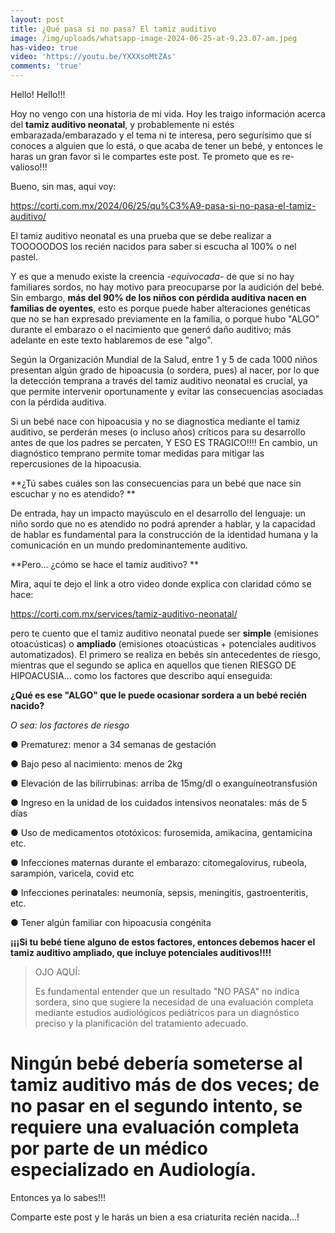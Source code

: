 ```yaml
---
layout: post
title: ¿Qué pasa si no pasa? El tamiz auditivo
image: /img/uploads/whatsapp-image-2024-06-25-at-9.23.07-am.jpeg
has-video: true
video: 'https://youtu.be/YXXXsoMtZAs'
comments: 'true'
---
```

Hello! Hello!!!   

Hoy no vengo con una historia de mi vida.  Hoy les traigo información acerca del  **tamiz auditivo neonatal**,  y probablemente ni estés embarazada/embarazado y el tema ni te interesa, pero segurísimo que sí conoces a alguien que lo está, o que acaba de tener un bebé, y entonces le haras un gran favor si le compartes este post. Te prometo que es re-valioso!!! 

Bueno, sin mas, aqui voy: 

<https://corti.com.mx/2024/06/25/qu%C3%A9-pasa-si-no-pasa-el-tamiz-auditivo/>

El tamiz auditivo neonatal es una prueba que se debe realizar a TOOOOODOS los recién nacidos para saber si escucha al 100% o nel pastel. 

Y es que a menudo existe la creencia -_equivocada-_ de que si no hay familiares sordos, no hay motivo para preocuparse por la audición del bebé. Sin embargo, **más del 90% de los niños con pérdida auditiva nacen en familias de oyentes**, esto es porque puede haber alteraciones genéticas  que no se han expresado previamente en la familia, o porque hubo "ALGO" durante el embarazo o el nacimiento que generó daño auditivo;  más adelante en este texto hablaremos de ese "algo".

Según la Organización Mundial de la Salud, entre 1 y 5 de cada 1000 niños presentan algún grado de hipoacusia (o sordera, pues) al nacer, por lo que la detección temprana a través del tamiz auditivo neonatal es crucial, ya que permite intervenir oportunamente y evitar las consecuencias asociadas con la pérdida auditiva.

Si un bebé nace con hipoacusia y no se diagnostica mediante el tamiz auditivo, se perderán meses (o incluso años) críticos para su desarrollo antes de que los padres se percaten, Y ESO ES TRAGICO!!!!  En cambio, un diagnóstico temprano permite tomar medidas para mitigar las repercusiones de la hipoacusia.

**¿Tú sabes cuáles son las consecuencias para un bebé que nace sin escuchar y no es atendido? **

De entrada, hay un impacto mayúsculo en el desarrollo del lenguaje: un niño sordo que no es atendido no podrá aprender a hablar, y la capacidad de hablar es fundamental para la construcción de la identidad humana y la comunicación en un mundo predominantemente auditivo. 

**Pero... ¿cómo se hace el tamiz auditivo? **

Mira, aquí te dejo el link a otro video donde explica con claridad cómo se hace: 

<https://corti.com.mx/services/tamiz-auditivo-neonatal/>

pero te cuento que el tamiz auditivo neonatal puede ser **simple** (emisiones otoacústicas) o **ampliado** (emisiones otoacústicas + potenciales auditivos automatizados). El primero se realiza en bebés sin antecedentes de riesgo, mientras que el segundo se aplica en aquellos que tienen RIESGO DE HIPOACUSIA... como los factores que describo aquí enseguida:

**¿Qué es ese "ALGO" que le puede ocasionar sordera a un bebé recién nacido?**

_O sea: los factores de riesgo_ 

●	Prematurez: menor a 34 semanas de gestación

●	Bajo peso al nacimiento: menos de 2kg

●	Elevación de las bilirrubinas: arriba de 15mg/dl o exanguíneotransfusión

●	Ingreso en la unidad de los cuidados intensivos neonatales:  más de 5 días

●	Uso de medicamentos ototóxicos: furosemida, amikacina, gentamicina etc.

●	Infecciones maternas durante el embarazo: citomegalovirus, rubeola, sarampión, varicela, covid etc

●	Infecciones perinatales: neumonía, sepsis, meningitis,  gastroenteritis, etc.

●	Tener algún familiar con hipoacusia congénita 

**¡¡¡Si tu bebé tiene alguno de estos factores, entonces debemos hacer el tamiz auditivo ampliado, que incluye potenciales auditivos!!!!**



> OJO AQUÍ:
>
> Es fundamental entender que un resultado "NO PASA" no indica sordera, sino que sugiere la necesidad de una evaluación completa mediante estudios audiológicos pediátricos para un diagnóstico preciso y la planificación del tratamiento adecuado. 
>
>

# Ningún bebé debería someterse al tamiz auditivo más de dos veces; de no pasar en el segundo intento, se requiere una evaluación completa por parte de un médico especializado en Audiología.

Entonces ya lo sabes!!!

Comparte este post y le harás un bien a esa criaturita recién nacida...!
